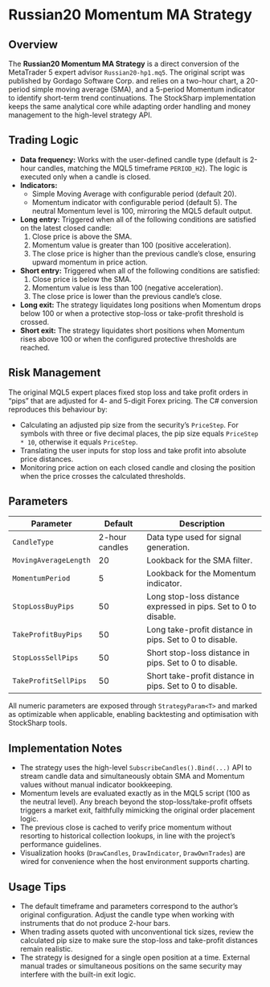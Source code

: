 # Russian20 Momentum MA Strategy

## Overview
The **Russian20 Momentum MA Strategy** is a direct conversion of the MetaTrader 5 expert advisor `Russian20-hp1.mq5`. The original script was published by Gordago Software Corp. and relies on a two-hour chart, a 20-period simple moving average (SMA), and a 5-period Momentum indicator to identify short-term trend continuations. The StockSharp implementation keeps the same analytical core while adapting order handling and money management to the high-level strategy API.

## Trading Logic
- **Data frequency:** Works with the user-defined candle type (default is 2-hour candles, matching the MQL5 timeframe `PERIOD_H2`). The logic is executed only when a candle is closed.
- **Indicators:**
  - Simple Moving Average with configurable period (default 20).
  - Momentum indicator with configurable period (default 5). The neutral Momentum level is 100, mirroring the MQL5 default output.
- **Long entry:** Triggered when all of the following conditions are satisfied on the latest closed candle:
  1. Close price is above the SMA.
  2. Momentum value is greater than 100 (positive acceleration).
  3. The close price is higher than the previous candle’s close, ensuring upward momentum in price action.
- **Short entry:** Triggered when all of the following conditions are satisfied:
  1. Close price is below the SMA.
  2. Momentum value is less than 100 (negative acceleration).
  3. The close price is lower than the previous candle’s close.
- **Long exit:** The strategy liquidates long positions when Momentum drops below 100 or when a protective stop-loss or take-profit threshold is crossed.
- **Short exit:** The strategy liquidates short positions when Momentum rises above 100 or when the configured protective thresholds are reached.

## Risk Management
The original MQL5 expert places fixed stop loss and take profit orders in “pips” that are adjusted for 4- and 5-digit Forex pricing. The C# conversion reproduces this behaviour by:
- Calculating an adjusted pip size from the security’s `PriceStep`. For symbols with three or five decimal places, the pip size equals `PriceStep * 10`, otherwise it equals `PriceStep`.
- Translating the user inputs for stop loss and take profit into absolute price distances.
- Monitoring price action on each closed candle and closing the position when the price crosses the calculated thresholds.

## Parameters
| Parameter | Default | Description |
|-----------|---------|-------------|
| `CandleType` | 2-hour candles | Data type used for signal generation. |
| `MovingAverageLength` | 20 | Lookback for the SMA filter. |
| `MomentumPeriod` | 5 | Lookback for the Momentum indicator. |
| `StopLossBuyPips` | 50 | Long stop-loss distance expressed in pips. Set to 0 to disable. |
| `TakeProfitBuyPips` | 50 | Long take-profit distance in pips. Set to 0 to disable. |
| `StopLossSellPips` | 50 | Short stop-loss distance in pips. Set to 0 to disable. |
| `TakeProfitSellPips` | 50 | Short take-profit distance in pips. Set to 0 to disable. |

All numeric parameters are exposed through `StrategyParam<T>` and marked as optimizable when applicable, enabling backtesting and optimisation with StockSharp tools.

## Implementation Notes
- The strategy uses the high-level `SubscribeCandles().Bind(...)` API to stream candle data and simultaneously obtain SMA and Momentum values without manual indicator bookkeeping.
- Momentum levels are evaluated exactly as in the MQL5 script (100 as the neutral level). Any breach beyond the stop-loss/take-profit offsets triggers a market exit, faithfully mimicking the original order placement logic.
- The previous close is cached to verify price momentum without resorting to historical collection lookups, in line with the project’s performance guidelines.
- Visualization hooks (`DrawCandles`, `DrawIndicator`, `DrawOwnTrades`) are wired for convenience when the host environment supports charting.

## Usage Tips
- The default timeframe and parameters correspond to the author’s original configuration. Adjust the candle type when working with instruments that do not produce 2-hour bars.
- When trading assets quoted with unconventional tick sizes, review the calculated pip size to make sure the stop-loss and take-profit distances remain realistic.
- The strategy is designed for a single open position at a time. External manual trades or simultaneous positions on the same security may interfere with the built-in exit logic.
